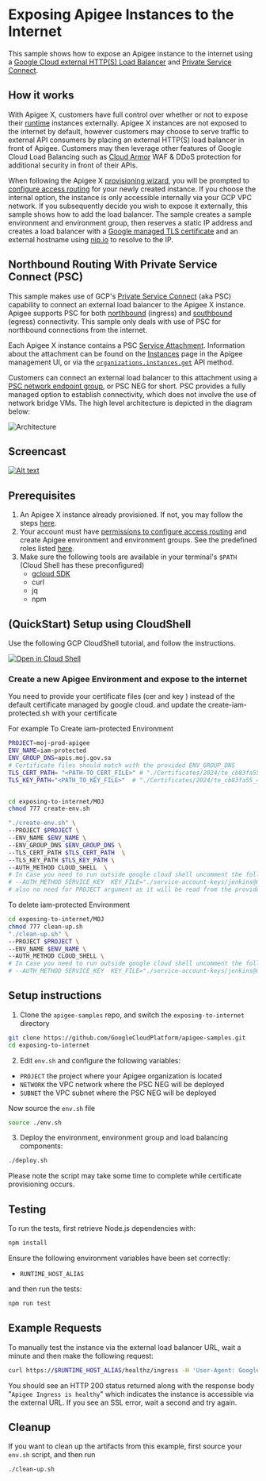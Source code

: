 # Exposing Apigee Instances to the Internet

This sample shows how to expose an Apigee instance to the internet using a [Google Cloud external HTTP(S) Load Balancer](https://cloud.google.com/load-balancing/docs/https) and [Private Service Connect](https://cloud.google.com/apigee/docs/api-platform/system-administration/northbound-networking-psc).

## How it works

With Apigee X, customers have full control over whether or not to expose their [runtime](https://cloud.google.com/apigee/docs/api-platform/get-started/what-apigee#componentsofapigeeedge-edgeapiservices) instances externally. Apigee X instances are not exposed to the internet by default, however customers may choose to serve traffic to external API consumers by placing an external HTTP(S) load balancer in front of Apigee. Customers may then leverage other features of Google Cloud Load Balancing such as [Cloud Armor](https://cloud.google.com/armor) WAF & DDoS protection for additional security in front of their APIs.

When following the Apigee X [provisioning wizard](https://cloud.google.com/apigee/docs/api-platform/get-started/wizard-select-project), you will be prompted to [configure access routing](https://cloud.google.com/apigee/docs/api-platform/get-started/configure-routing) for your newly created instance. If you choose the internal option, the instance is only accessible internally via your GCP VPC network. If you subsequently decide you wish to expose it externally, this sample shows how to add the load balancer. The sample creates a sample environment and environment group, then reserves a static IP address and creates a load balancer with a [Google managed TLS certificate](https://cloud.google.com/load-balancing/docs/ssl-certificates/google-managed-certs) and an external hostname using [nip.io](https://nip.io/) to resolve to the IP.

## Northbound Routing With Private Service Connect (PSC)

This sample makes use of GCP's [Private Service Connect](https://cloud.google.com/vpc/docs/private-service-connect) (aka PSC) capability to connect an external load balancer to the Apigee X instance.  Apigee supports PSC for both [northbound](https://cloud.google.com/apigee/docs/api-platform/system-administration/northbound-networking-psc) (ingress) and [southbound](https://cloud.google.com/apigee/docs/api-platform/architecture/southbound-networking-patterns-endpoints) (egress) connectivity.  This sample only deals with use of PSC for northbound connections from the internet.

Each Apigee X instance contains a PSC [Service Attachment](https://cloud.google.com/vpc/docs/about-vpc-hosted-services#service-attachments). Information about the attachment can be found on the [Instances](https://cloud.google.com/apigee/docs/api-platform/system-administration/instances) page in the Apigee management UI, or via the [`organizations.instances.get`](https://cloud.google.com/apigee/docs/reference/apis/apigee/rest/v1/organizations.instances/get) API method.

Customers can connect an external load balancer to this attachment using a [PSC network endpoint group](https://cloud.google.com/load-balancing/docs/negs#psc-neg), or PSC NEG for short.  PSC provides a fully managed option to establish connectivity, which does not involve the use of network bridge VMs.   The high level architecture is depicted in the diagram below:

![Architecture](https://cloud.google.com/static/apigee/docs/api-platform/images/psc-arch.png)

## Screencast

[![Alt text](https://img.youtube.com/vi/LlE05zlfnlA/0.jpg)](https://www.youtube.com/watch?v=LlE05zlfnlA)

## Prerequisites

1. An Apigee X instance already provisioned. If not, you may follow the steps [here](https://cloud.google.com/apigee/docs/api-platform/get-started/provisioning-intro).
2. Your account must have [permissions to configure access routing](https://cloud.google.com/apigee/docs/api-platform/get-started/permissions#access-routing-permissions) and create Apigee environment and environment groups. See the predefined roles listed [here](https://cloud.google.com/apigee/docs/api-platform/get-started/permissions#predefined-roles).
2. Make sure the following tools are available in your terminal's `$PATH` (Cloud Shell has these preconfigured)
    * [gcloud SDK](https://cloud.google.com/sdk/docs/install)
    * curl
    * jq
    * npm

## (QuickStart) Setup using CloudShell

Use the following GCP CloudShell tutorial, and follow the instructions.

[![Open in Cloud Shell](https://gstatic.com/cloudssh/images/open-btn.png)](https://ssh.cloud.google.com/cloudshell/open?cloudshell_git_repo=https://github.com/shawkyGalal/apigee-samples&cloudshell_git_branch=main&cloudshell_workspace=.&cloudshell_tutorial=exposing-to-internet/docs/cloudshell-tutorial.md)
### Create a new Apigee Environment and expose to the internet

You need to provide your certificate files (cer and key ) instead of the default certificate managed by google cloud.
and update the create-iam-protected.sh with your certificate 

For example 
To Create iam-protected Environment

 ```bash
PROJECT=moj-prod-apigee
ENV_NAME=iam-protected
ENV_GROUP_DNS=apis.moj.gov.sa
# Certificate files should match with the provided ENV_GROUP_DNS 
TLS_CERT_PATH= "<PATH-TO_CERT_FILE>" # "./Certificates/2024/te_cb83fa55_4c30_45ee_93e4_b51dd9e5f992.cer"
TLS_KEY_PATH="<PATH_TO_KEY_FILE>"  # "./Certificates/2024/te_cb83fa55_4c30_45ee_93e4_b51dd9e5f992.key"


 cd exposing-to-internet/MOJ
 chmod 777 create-env.sh
 
 "./create-env.sh" \
--PROJECT $PROJECT \
--ENV_NAME $ENV_NAME \
--ENV_GROUP_DNS $ENV_GROUP_DNS \
--TLS_CERT_PATH $TLS_CERT_PATH  \
--TLS_KEY_PATH $TLS_KEY_PATH \
--AUTH_METHOD CLOUD_SHELL  \  
# In Case you need to run outside google cloud shell uncomment the following line  
# --AUTH_METHOD SERVICE_KEY  KEY_FILE="./service-account-keys/jenkins@moj-prod-apigee.iam.gserviceaccount.com.json" \
# also no need for PROJECT argument as it will be read from the provided key file 

 ```

To delete iam-protected Environment

 ```bash
cd exposing-to-internet/MOJ
chmod 777 clean-up.sh
"./clean-up.sh" \
--PROJECT $PROJECT \
--ENV_NAME $ENV_NAME \
--AUTH_METHOD CLOUD_SHELL \ 
# In Case you need to run outside google cloud shell uncomment the following line  
# --AUTH_METHOD SERVICE_KEY  KEY_FILE="./service-account-keys/jenkins@moj-prod-apigee.iam.gserviceaccount.com.json" \

 ```
 
## Setup instructions

1. Clone the `apigee-samples` repo, and switch the `exposing-to-internet` directory

```bash
git clone https://github.com/GoogleCloudPlatform/apigee-samples.git
cd exposing-to-internet
```

2. Edit `env.sh` and configure the following variables:

* `PROJECT` the project where your Apigee organization is located
* `NETWORK` the VPC network where the PSC NEG will be deployed
* `SUBNET` the VPC subnet where the PSC NEG will be deployed

Now source the `env.sh` file

```bash
source ./env.sh
```

3. Deploy the environment, environment group and load balancing components:

```bash
./deploy.sh
```

Please note the script may take some time to complete while certificate provisioning occurs.

## Testing

To run the tests, first retrieve Node.js dependencies with:

```bash
npm install
```

Ensure the following environment variables have been set correctly:

* `RUNTIME_HOST_ALIAS`

and then run the tests:

```bash
npm run test
```

## Example Requests

To manually test the instance via the external load balancer URL, wait a minute and then make the following request:

```bash
curl https://$RUNTIME_HOST_ALIAS/healthz/ingress -H 'User-Agent: GoogleHC'
```

You should see an HTTP 200 status returned along with the response body "`Apigee Ingress is healthy`" which indicates the instance is accessible via the external URL. If you see an SSL error, wait a second and try again.

## Cleanup

If you want to clean up the artifacts from this example, first source your `env.sh` script, and then run

```bash
./clean-up.sh
```
